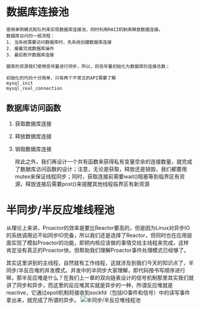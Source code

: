 <!--
 * @Author: Jiuchuan jiuchuanfun@gmail.com
 * @Date: 2024-06-24 20:38:36
 * @LastEditors: Jiuchuan jiuchuanfun@gmail.com
 * @LastEditTime: 2024-06-27 21:42:47
 * @FilePath: /WebServer/pool/README.md
 * @Description: 这是默认设置,请设置`customMade`, 打开koroFileHeader查看配置 进行设置: https://github.com/OBKoro1/koro1FileHeader/wiki/%E9%85%8D%E7%BD%AE
-->
# 数据库连接池
    使用单例模式和队列来实现数据库连接池，同时利用RAII机制来释放数据连接。
    数据库访问的一般流程：
    1. 当系统需要访问数据库时，先系统创建数据库连接
    2. 接着完成数据库操作
    3. 最后断开数据库连接

    据库的资源我们使用信号量进行同步，所以，将信号量初始化为数据库的连接总数；

    初始化的代码十分简单，只有两个不常见的API需要了解
    mysql_init
    mysql_real_connection

## 数据库访问函数
1. 获取数据库连接
2. 释放数据库连接
3. 销毁数据库连接

    除此之外，我们再设计一个共有函数来获得私有变量空余的连接数量，就完成了数据库访问函数的设计；注意，无论是获取，释放还是销毁，我们都要用mutex来保证线程同步；同时，获取连接前需要wait()阻塞等到临界区有资源，释放连接后需要post()来提醒其他线程临界区有新资源

# 半同步/半反应堆线程池
从理论上来讲，Proactor的效率是要比Reactor要高的，但是因为Linux对异步IO的系统调用远不如同步IO完备，所以我们还是选择了Reactor，但同时也在应用层面实现了模拟Proactor的功能，即把内核应该做的事情交给主线程来完成，这样肯定没有真正的Proactor快，但帮助我们理解Proactor事件处理模式已经够了。

其实这里讲到的主线程，自然就有工作线程，这就涉及到我们今天的知识点了，半同步/半反应堆的并发模式。并发中的半同步大家理解，即代码按书写顺序进行嘛，那半反应堆是什么？在我们上一章的双向链表设计的信号机制那里其实我们就讲了同步和异步，而这里的反应堆其实就是异步的一种，所谓反应堆就是reactive，它通过epoll机制将接收到sockfd（包括IO事件和信号）中的读写事件拿出来，就完成了所谓的异步。
![半同步/半反应堆线程池](https://img-blog.csdnimg.cn/img_convert/76cabfef907ee4282d4335c042ef022c.png)